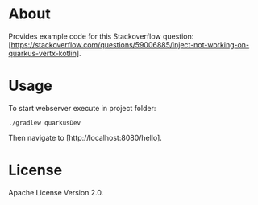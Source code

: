 # About
Provides example code for this Stackoverflow question: [https://stackoverflow.com/questions/59006885/inject-not-working-on-quarkus-vertx-kotlin].

# Usage
To start webserver execute in project folder:
```
./gradlew quarkusDev
```

Then navigate to [http://localhost:8080/hello].

# License
Apache License Version 2.0.